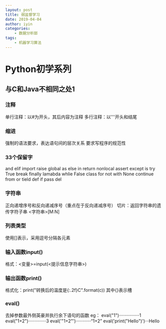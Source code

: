 ```yaml
---
layout: post
title: 弱监督学习
date: 2019-04-04
author: iyin
categories:
    - 数据分析部
tags:
    - 机器学习算法
---
```


# Python初学系列
## 与C和Java不相同之处1
### 注释
单行注释：以#为开头，其后内容为注释
多行注释：以'''开头和结尾
### 缩进
强制的语法要求，表达语句间的层次关系
要求写程序的规范性
### 33个保留字
and elif import raise  global
as else in return nonlocal
assert except  is try True
break  finally lamabda whlie False
class for not with None
continue from or tield
def if pass del
### 字符串
正向递增序号和反向递减序号（重点在于反向递减序号）
切片：返回字符串的遗传字符子串 <字符串>[M:N]
### 列表类型
使用[]表示，采用逗号分隔各元素
### 输入函数input()
格式：<变量>=input(<提示信息字符串>)
### 输出函数print()
格式化：print("转换后的温度是{:.2f}C".format(c))
其中{}表示槽
### eval()
去掉参数最外侧英豪并执行余下语句的函数
eg：
eval("1")················1
eval("1+2")··············3
eval('"1+2"')············“1+2”
eval('print("Hello")')···Hello